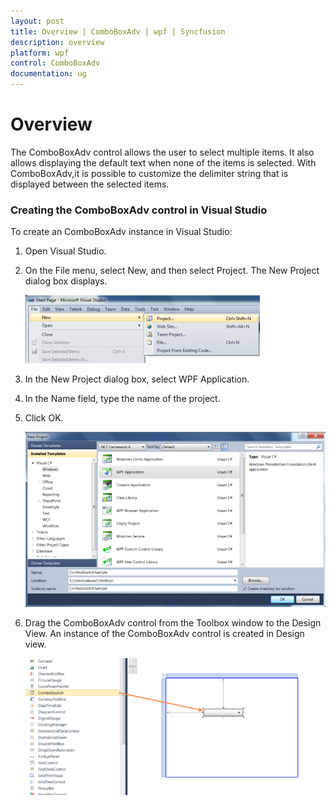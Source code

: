 ```yaml
---
layout: post
title: Overview | ComboBoxAdv | wpf | Syncfusion
description: overview
platform: wpf
control: ComboBoxAdv
documentation: ug
---
```


# Overview

The ComboBoxAdv control allows the user to select multiple items. It also allows displaying the default text when none of the items is selected. With ComboBoxAdv,it is possible to customize the delimiter string that is displayed between the selected items.

### Creating the ComboBoxAdv control in Visual Studio

To create an ComboBoxAdv instance in Visual Studio:

1. Open Visual Studio. 
2. On the File menu, select New, and then select Project. The New Project dialog box displays.

   ![](ComboBoxAdv_images/ComboBoxAdv_img2.png)

3. In the New Project dialog box, select WPF Application.
4. In the Name field, type the name of the project. 
5. Click OK.

   ![](ComboBoxAdv_images/ComboBoxAdv_img3.png)

6. Drag the ComboBoxAdv control from the Toolbox window to the Design View. An instance of the ComboBoxAdv control is created in Design view.

   ![](ComboBoxAdv_images/ComboBoxAdv_img4.png)

